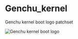 # Genchu_kernel
Genchu kernel boot logo patchset


![Genchu kernel boot logo](https://dev.gentoo.org/~alicef/genchu_boot_logo.png)
